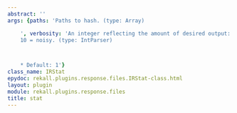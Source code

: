 ```yaml
---
abstract: ''
args: {paths: 'Paths to hash. (type: Array)

    ', verbosity: 'An integer reflecting the amount of desired output: 0 = quiet,
    10 = noisy. (type: IntParser)



    * Default: 1'}
class_name: IRStat
epydoc: rekall.plugins.response.files.IRStat-class.html
layout: plugin
module: rekall.plugins.response.files
title: stat
---
```

